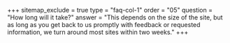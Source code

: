 +++
sitemap_exclude = true
type = "faq-col-1"
order = "05"
question = "How long will it take?"
answer = "This depends on the size of the site, but as long as you get back to us promptly with feedback or requested information, we turn around most sites within two weeks."
+++
